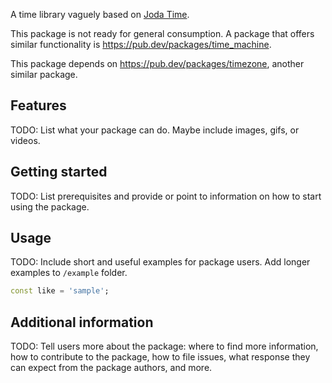 A time library vaguely based on [Joda Time](https://www.joda.org/joda-time/).

This package is not ready for general consumption. A package that offers similar functionality is https://pub.dev/packages/time_machine.

This package depends on https://pub.dev/packages/timezone, another similar package.

## Features

TODO: List what your package can do. Maybe include images, gifs, or videos.

## Getting started

TODO: List prerequisites and provide or point to information on how to
start using the package.

## Usage

TODO: Include short and useful examples for package users. Add longer examples
to `/example` folder. 

```dart
const like = 'sample';
```

## Additional information

TODO: Tell users more about the package: where to find more information, how to 
contribute to the package, how to file issues, what response they can expect 
from the package authors, and more.
